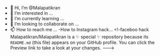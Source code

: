 - 👋 Hi, I’m @Malapatikran
- 👀 I’m interested in ...
- 🌱 I’m currently learning ...
- 💞️ I’m looking to collaborate on ...
- 📫 How to reach me ...
-How to Instagram hack...
<!-faceboo hack
Malapatikran/Malapatikran is a ✨ special ✨ repository because its `README.md` (this file) appears on your GitHub profile.
You can click the Preview link to take a look at your changes.
--->
